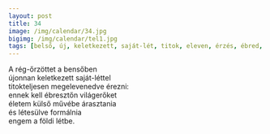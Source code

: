 ```yaml
---
layout: post
title: 34
image: /img/calendar/34.jpg
bigimg: /img/calendar/tel1.jpg
tags: [belső, új, keletkezett, saját-lét, titok, eleven, érzés, ébred, világerő, élet, külső, áraszt, létesül, formál, földi, lét]
---
```

A rég-őrzöttet a bensőben  
újonnan keletkezett saját-léttel  
titokteljesen megelevenedve érezni:  
ennek kell ébresztőn világerőket  
életem külső művébe árasztania  
és létesülve formálnia  
engem a földi létbe.
